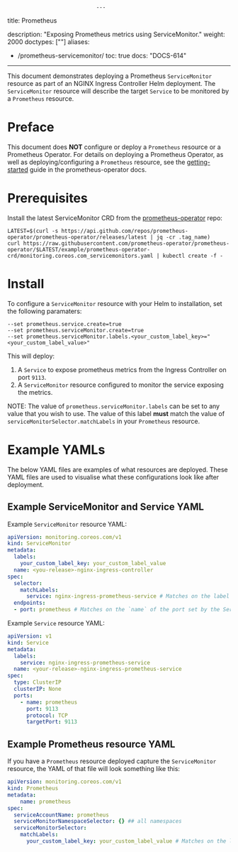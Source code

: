                                 ---
title: Prometheus

description: "Exposing Prometheus metrics using ServiceMonitor."
weight: 2000
doctypes: [""]
aliases:
- /prometheus-servicemonitor/
toc: true
docs: "DOCS-614"
---

This document demonstrates deploying a Prometheus `ServiceMonitor` resource as part of an NGINX Ingress Controller Helm deployment.
The `ServiceMonitor` resource will describe the target `Service` to be monitored by a `Prometheus` resource.

# Preface
This document does **NOT** configure or deploy a `Prometheus` resource or a Prometheus Operator.
For details on deploying a Prometheus Operator, as well as deploying/configuring a `Prometheus` resource, see the [getting-started](https://prometheus-operator.dev/docs/user-guides/getting-started/) guide in the prometheus-operator docs.


# Prerequisites
Install the latest ServiceMonitor CRD from the [prometheus-operator](https://github.com/prometheus-operator/prometheus-operator) repo:
```console
LATEST=$(curl -s https://api.github.com/repos/prometheus-operator/prometheus-operator/releases/latest | jq -cr .tag_name)
curl https://raw.githubusercontent.com/prometheus-operator/prometheus-operator/$LATEST/example/prometheus-operator-crd/monitoring.coreos.com_servicemonitors.yaml | kubectl create -f -
```


# Install
To configure a `ServiceMonitor` resource with your Helm to installation, set the following paramaters:
```shell
--set prometheus.service.create=true
--set prometheus.serviceMonitor.create=true
--set prometheus.serviceMonitor.labels.<your_custom_label_key>="<your_custom_label_value>"
```

This will deploy:
1. A `Service` to expose prometheus metrics from the Ingress Controller on port `9113`.
2. A `ServiceMonitor` resource configured to monitor the service exposing the metrics.

NOTE: The value of `prometheus.serviceMonitor.labels` can be set to any value that you wish to use.
The value of this label **must** match the value of `serviceMonitorSelector.matchLabels` in your `Prometheus` resource.

# Example YAMLs
The below YAML files are examples of what resources are deployed.
These YAML files are used to visualise what these configurations look like after deployment.

## Example ServiceMonitor and Service YAML

Example `ServiceMonitor` resource YAML:
```yaml
apiVersion: monitoring.coreos.com/v1
kind: ServiceMonitor
metadata:
  labels:
    your_custom_label_key: your_custom_label_value
  name: <you-release>-nginx-ingress-controller
spec:
  selector:
    matchLabels:
      service: nginx-ingress-prometheus-service # Matches on the label set by the Service.
  endpoints:
  - port: prometheus # Matches on the `name` of the port set by the Service.
```

Example `Service` resource YAML:
```yaml
apiVersion: v1
kind: Service
metadata:
  labels:
    service: nginx-ingress-prometheus-service
  name: <your-release>-nginx-ingress-prometheus-service
spec:
  type: ClusterIP
  clusterIP: None
  ports:
    - name: prometheus
      port: 9113
      protocol: TCP
      targetPort: 9113
```

## Example Prometheus resource YAML
If you have a `Prometheus` resource deployed capture the `ServiceMonitor` resource, the YAML of that file will look something like this:
```yaml
apiVersion: monitoring.coreos.com/v1
kind: Prometheus
metadata:
    name: prometheus
spec:
  serviceAccountName: prometheus
  serviceMonitorNamespaceSelector: {} ## all namespaces
  serviceMonitorSelector:
    matchLabels:
      your_custom_label_key: your_custom_label_value # Matches on the label set for the ServiceMonitor resource
```
